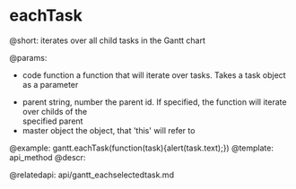 eachTask
=============

@short: iterates over all child tasks in the Gantt chart
	

@params:
- code 		function				a function that will iterate over tasks. Takes a task object as a parameter
* parent	string, number			the parent id. If specified, the function will iterate over childs of the <br> specified parent	
* master	object					the object, that 'this'  will refer to





@example:
gantt.eachTask(function(task){alert(task.text);})
@template:	api_method
@descr:

@relatedapi:
	api/gantt_eachselectedtask.md